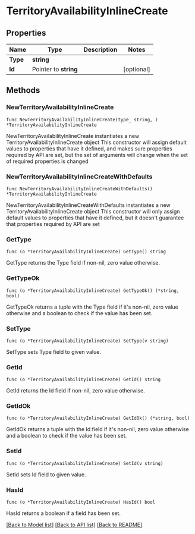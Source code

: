 # TerritoryAvailabilityInlineCreate

## Properties

Name | Type | Description | Notes
------------ | ------------- | ------------- | -------------
**Type** | **string** |  | 
**Id** | Pointer to **string** |  | [optional] 

## Methods

### NewTerritoryAvailabilityInlineCreate

`func NewTerritoryAvailabilityInlineCreate(type_ string, ) *TerritoryAvailabilityInlineCreate`

NewTerritoryAvailabilityInlineCreate instantiates a new TerritoryAvailabilityInlineCreate object
This constructor will assign default values to properties that have it defined,
and makes sure properties required by API are set, but the set of arguments
will change when the set of required properties is changed

### NewTerritoryAvailabilityInlineCreateWithDefaults

`func NewTerritoryAvailabilityInlineCreateWithDefaults() *TerritoryAvailabilityInlineCreate`

NewTerritoryAvailabilityInlineCreateWithDefaults instantiates a new TerritoryAvailabilityInlineCreate object
This constructor will only assign default values to properties that have it defined,
but it doesn't guarantee that properties required by API are set

### GetType

`func (o *TerritoryAvailabilityInlineCreate) GetType() string`

GetType returns the Type field if non-nil, zero value otherwise.

### GetTypeOk

`func (o *TerritoryAvailabilityInlineCreate) GetTypeOk() (*string, bool)`

GetTypeOk returns a tuple with the Type field if it's non-nil, zero value otherwise
and a boolean to check if the value has been set.

### SetType

`func (o *TerritoryAvailabilityInlineCreate) SetType(v string)`

SetType sets Type field to given value.


### GetId

`func (o *TerritoryAvailabilityInlineCreate) GetId() string`

GetId returns the Id field if non-nil, zero value otherwise.

### GetIdOk

`func (o *TerritoryAvailabilityInlineCreate) GetIdOk() (*string, bool)`

GetIdOk returns a tuple with the Id field if it's non-nil, zero value otherwise
and a boolean to check if the value has been set.

### SetId

`func (o *TerritoryAvailabilityInlineCreate) SetId(v string)`

SetId sets Id field to given value.

### HasId

`func (o *TerritoryAvailabilityInlineCreate) HasId() bool`

HasId returns a boolean if a field has been set.


[[Back to Model list]](../README.md#documentation-for-models) [[Back to API list]](../README.md#documentation-for-api-endpoints) [[Back to README]](../README.md)


